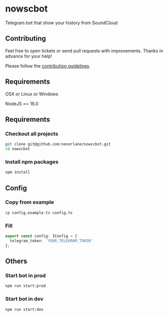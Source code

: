 # nowscbot
Telegram bot that show your history from SoundCloud

## Contributing
Feel free to open tickets or send pull requests with improvements. Thanks in advance for your help!

Please follow the [contribution guidelines](https://github.com/neverlane/nowscbot/blob/master/CONTRIBUTING.md).

## Requirements
OSX or Linux or Windows

NodeJS >= 16.0

## Requirements

### Checkout all projects
```sh
git clone git@github.com:neverlane/nowscbot.git
cd nowscbot
```

### Install npm packages
```sh
npm install
```

## Config

### Copy from example
```sh
cp config.example.ts config.ts
```

### Fill
```typescript
export const config: IConfig = {
  telegram_token: 'YOUR_TELEGRAM_TOKEN'
};
```

## Others

### Start bot in prod
```sh
npm run start:prod
```
### Start bot in dev
```sh
npm run start:dev
```